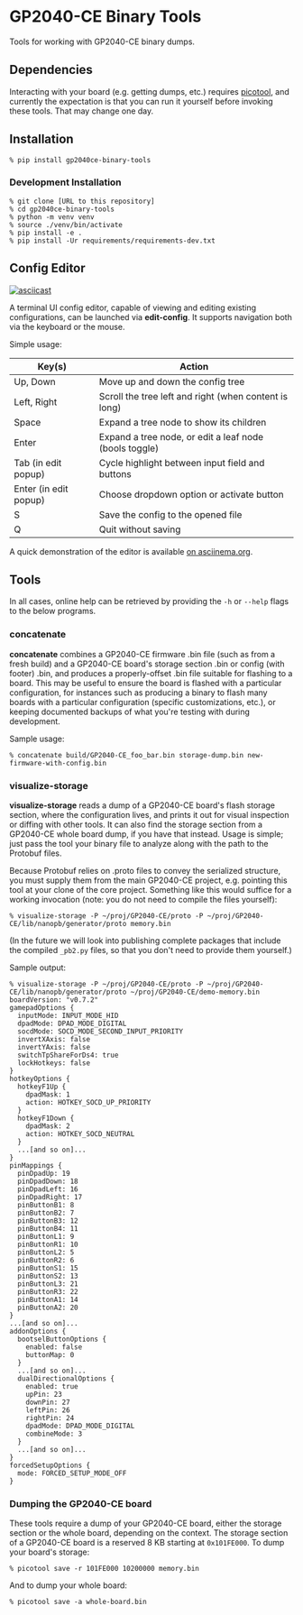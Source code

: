 # GP2040-CE Binary Tools

Tools for working with GP2040-CE binary dumps.

## Dependencies

Interacting with your board (e.g. getting dumps, etc.) requires [picotool](https://github.com/raspberrypi/picotool), and
currently the expectation is that you can run it yourself before invoking these tools. That may change one day.

## Installation

```
% pip install gp2040ce-binary-tools
```

### Development Installation

```
% git clone [URL to this repository]
% cd gp2040ce-binary-tools
% python -m venv venv
% source ./venv/bin/activate
% pip install -e .
% pip install -Ur requirements/requirements-dev.txt
```

## Config Editor

[![asciicast](https://asciinema.org/a/67hELtUNkKCit4dFwYeAUa2fo.svg)](https://asciinema.org/a/67hELtUNkKCit4dFwYeAUa2fo)

A terminal UI config editor, capable of viewing and editing existing configurations, can be launched via
**edit-config**. It supports navigation both via the keyboard or the mouse.

Simple usage:

| Key(s)                | Action                                                 |
|-----------------------|--------------------------------------------------------|
| Up, Down              | Move up and down the config tree                       |
| Left, Right           | Scroll the tree left and right (when content is long)  |
| Space                 | Expand a tree node to show its children                |
| Enter                 | Expand a tree node, or edit a leaf node (bools toggle) |
| Tab (in edit popup)   | Cycle highlight between input field and buttons        |
| Enter (in edit popup) | Choose dropdown option or activate button              |
| S                     | Save the config to the opened file                     |
| Q                     | Quit without saving                                    |

A quick demonstration of the editor is available [on asciinema.org](https://asciinema.org/a/67hELtUNkKCit4dFwYeAUa2fo).

## Tools

In all cases, online help can be retrieved by providing the `-h` or ``--help`` flags to the below programs.

### concatenate

**concatenate** combines a GP2040-CE firmware .bin file (such as from a fresh build) and a GP2040-CE board's storage
section .bin or config (with footer) .bin, and produces a properly-offset .bin file suitable for flashing to a board.
This may be useful to ensure the board is flashed with a particular configuration, for instances such as producing a
binary to flash many boards with a particular configuration (specific customizations, etc.), or keeping documented
backups of what you're testing with during development.

Sample usage:

```
% concatenate build/GP2040-CE_foo_bar.bin storage-dump.bin new-firmware-with-config.bin
```

### visualize-storage

**visualize-storage** reads a dump of a GP2040-CE board's flash storage section, where the configuration lives, and
prints it out for visual inspection or diffing with other tools. It can also find the storage section from a GP2040-CE
whole board dump, if you have that instead. Usage is simple; just pass the tool your binary file to analyze along with
the path to the Protobuf files.

Because Protobuf relies on .proto files to convey the serialized structure, you must supply them from the main GP2040-CE
project, e.g. pointing this tool at your clone of the core project. Something like this would suffice for a working
invocation (note: you do not need to compile the files yourself):

```
% visualize-storage -P ~/proj/GP2040-CE/proto -P ~/proj/GP2040-CE/lib/nanopb/generator/proto memory.bin
```

(In the future we will look into publishing complete packages that include the compiled `_pb2.py` files, so that you
don't need to provide them yourself.)

Sample output:

```
% visualize-storage -P ~/proj/GP2040-CE/proto -P ~/proj/GP2040-CE/lib/nanopb/generator/proto ~/proj/GP2040-CE/demo-memory.bin
boardVersion: "v0.7.2"
gamepadOptions {
  inputMode: INPUT_MODE_HID
  dpadMode: DPAD_MODE_DIGITAL
  socdMode: SOCD_MODE_SECOND_INPUT_PRIORITY
  invertXAxis: false
  invertYAxis: false
  switchTpShareForDs4: true
  lockHotkeys: false
}
hotkeyOptions {
  hotkeyF1Up {
    dpadMask: 1
    action: HOTKEY_SOCD_UP_PRIORITY
  }
  hotkeyF1Down {
    dpadMask: 2
    action: HOTKEY_SOCD_NEUTRAL
  }
  ...[and so on]...
}
pinMappings {
  pinDpadUp: 19
  pinDpadDown: 18
  pinDpadLeft: 16
  pinDpadRight: 17
  pinButtonB1: 8
  pinButtonB2: 7
  pinButtonB3: 12
  pinButtonB4: 11
  pinButtonL1: 9
  pinButtonR1: 10
  pinButtonL2: 5
  pinButtonR2: 6
  pinButtonS1: 15
  pinButtonS2: 13
  pinButtonL3: 21
  pinButtonR3: 22
  pinButtonA1: 14
  pinButtonA2: 20
}
...[and so on]...
addonOptions {
  bootselButtonOptions {
    enabled: false
    buttonMap: 0
  }
  ...[and so on]...
  dualDirectionalOptions {
    enabled: true
    upPin: 23
    downPin: 27
    leftPin: 26
    rightPin: 24
    dpadMode: DPAD_MODE_DIGITAL
    combineMode: 3
  }
  ...[and so on]...
}
forcedSetupOptions {
  mode: FORCED_SETUP_MODE_OFF
}
```

### Dumping the GP2040-CE board

These tools require a dump of your GP2040-CE board, either the storage section or the whole board, depending on the
context. The storage section of a GP2040-CE board is a reserved 8 KB starting at `0x101FE000`. To dump your board's storage:

```
% picotool save -r 101FE000 10200000 memory.bin
```

And to dump your whole board:

```
% picotool save -a whole-board.bin
```
